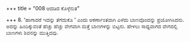 +++
title = "008 ಆದಡಿದ ಕೊಳ್ಳೆನುತ"

+++
8. 'ಹಾಗಾದರೆ  ಇದನ್ನು ತೆಗೆದುಕೊ ' ಎಂದು ಆಕರ್ಣಾಂತವಾಗಿ ಎಳೆದು ಬಾಣವೊಂದನ್ನು ಪ್ರಯೋಗಿಸಿದನು. ಅದನ್ನು ಹಿಂದಿಕ್ಕುವಂತೆ  ಹೆಚ್ಚು ಹೆಚ್ಚು ವೇಗವಾಗಿ ಮತ್ತೆ ಬಾಣಗಳನ್ನು ಬಿಟ್ಟನು. ಹೇಳಲು ಸಾಧ್ಯವಾಗದ ವೇಗದಲ್ಲಿ ಬಾಣಗಳು ಶಿವನನ್ನು ಮುತ್ತಿದವು.